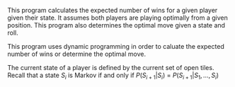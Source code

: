 This program calculates the expected number of wins for a given player given their state. It assumes both players are playing optimally from a given position. This program also determines the optimal move given a state and roll. 

This program uses dynamic programming in order to caluate the expected number of wins or determine the optimal move. 

The current state of a player is defined by the current set of open tiles. Recall that a state $S_{i}$ is Markov if and only if $P(S_{i+1} | S_{i})$ = $P(S_{i+1} | S_{1},...,S_{i})$
